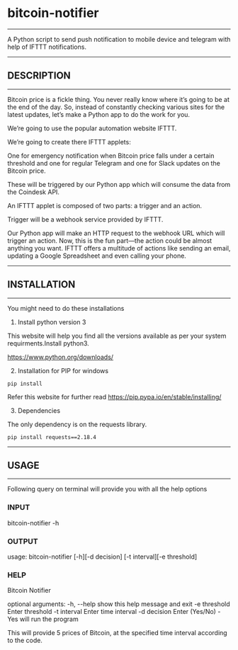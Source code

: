 # bitcoin-notifier

---

A Python script to send push notification to mobile device and telegram with help of IFTTT notifications.

---

## DESCRIPTION

---

Bitcoin price is a fickle thing. You never really know where it’s going to be at the end of the day. So, instead of constantly checking various sites for the latest updates, let’s make a Python app to do the work for you.

We’re going to use the popular automation website IFTTT.

We’re going to create there IFTTT applets:

One for emergency notification when Bitcoin price falls under a certain threshold and
one for regular Telegram and one for Slack updates on the Bitcoin price.

These will be triggered by our Python app which will consume the data from the Coindesk API.

An IFTTT applet is composed of two parts: a trigger and an action.

Trigger will be a webhook service provided by IFTTT.

Our Python app will make an HTTP request to the webhook URL which will trigger an action. Now, this is the fun part—the action could be almost anything you want. IFTTT offers a multitude of actions like sending an email, updating a Google Spreadsheet and even calling your phone.

---

## INSTALLATION

---

You might need to do these installations

1. Install python version 3

This website will help you find all the versions available as per your system requirments.Install python3.

https://www.python.org/downloads/

2. Installation for PIP for windows

```
pip install
```

Refer this website for further read
https://pip.pypa.io/en/stable/installing/

3. Dependencies

The only dependency is on the requests library.

```
pip install requests==2.18.4
```

---

## USAGE

---

Following query on terminal will provide you with all the help options

### INPUT

bitcoin-notifier -h

### OUTPUT

usage: bitcoin-notifier [-h][-d decision] [-t interval][-e threshold]

### HELP

Bitcoin Notifier

optional arguments:
-h, --help show this help message and exit
-e threshold Enter threshold
-t interval Enter time interval
-d decision Enter (Yes/No) - Yes will run the program

This will provide 5 prices of Bitcoin, at the specified time interval according to the code.
